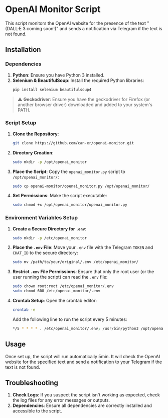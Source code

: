 # OpenAI Monitor Script

This script monitors the OpenAI website for the presence of the text "(DALL·E 3 coming soon!)" and sends a notification via Telegram if the text is not found.

## Installation

### Dependencies

1. **Python**: Ensure you have Python 3 installed.
2. **Selenium & BeautifulSoup**: Install the required Python libraries:
   ```bash
   pip install selenium beautifulsoup4
   ```

> ⚠️ **Geckodriver**: Ensure you have the geckodriver for Firefox (or another browser driver) downloaded and added to your system's PATH.

### Script Setup

1. **Clone the Repository**:
   ```bash
   git clone https://github.com/can-er/openai-monitor.git
   ```

2. **Directory Creation**:
   ```bash
   sudo mkdir -p /opt/openai_monitor
   ```

3. **Place the Script**:
   Copy the `openai_monitor.py` script to `/opt/openai_monitor/`:
   ```bash
   sudo cp openai-monitor/openai_monitor.py /opt/openai_monitor/
   ```

4. **Set Permissions**:
   Make the script executable:
   ```bash
   sudo chmod +x /opt/openai_monitor/openai_monitor.py
   ```

### Environment Variables Setup

1. **Create a Secure Directory for `.env`**:
   ```bash
   sudo mkdir -p /etc/openai_monitor
   ```

2. **Place the `.env` File**:
   Move your `.env` file with the Telegram `TOKEN` and `CHAT_ID` to the secure directory:
   ```bash
   sudo mv /path/to/your/original/.env /etc/openai_monitor/
   ```

3. **Restrict `.env` File Permissions**:
   Ensure that only the root user (or the user running the script) can read the `.env` file:
   ```bash
   sudo chown root:root /etc/openai_monitor/.env
   sudo chmod 600 /etc/openai_monitor/.env
   ```

4. **Crontab Setup**:
   Open the crontab editor:
   ```bash
   crontab -e
   ```

   Add the following line to run the script every 5 minutes:
   ```bash
   */5 * * * * . /etc/openai_monitor/.env; /usr/bin/python3 /opt/openai_monitor/openai_monitor.py >> /var/log/openai_monitor.log 2>> /var/log/openai_monitor_error.log
   ```

## Usage

Once set up, the script will run automatically 5min. It will check the OpenAI website for the specified text and send a notification to your Telegram if the text is not found.

## Troubleshooting

1. **Check Logs**: If you suspect the script isn't working as expected, check the log files for any error messages or outputs.
2. **Dependencies**: Ensure all dependencies are correctly installed and accessible to the script.
